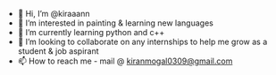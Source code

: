 - 👋 Hi, I’m @kiraaann
- 👀 I’m interested in painting & learning new languages
- 🌱 I’m currently learning python and c++
- 💞️ I’m looking to collaborate on any internships to help me grow as a student & job aspirant 
- 📫 How to reach me - mail @ kiranmogal0309@gmail.com 

<!---
kiraaann/kiraaann is a ✨ special ✨ repository because its `README.md` (this file) appears on your GitHub profile.
You can click the Preview link to take a look at your changes.
--->
